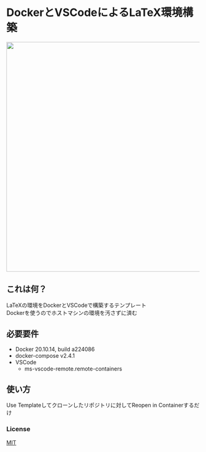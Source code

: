 
# DockerとVSCodeによるLaTeX環境構築

<img src="https://user-images.githubusercontent.com/39473663/164606040-03756b8f-dbe3-4bf2-b204-3bb74352b1c1.gif" width="600">

## これは何？

LaTeXの環境をDockerとVSCodeで構築するテンプレート  
Dockerを使うのでホストマシンの環境を汚さずに済む

## 必要要件

- Docker 20.10.14, build a224086
- docker-compose v2.4.1
- VSCode
  - ms-vscode-remote.remote-containers

## 使い方

Use Templateしてクローンしたリポジトリに対してReopen in Containerするだけ

### License

[MIT](https://github.com/mannjaro/devcon-latex/blob/main/LICENSE)
